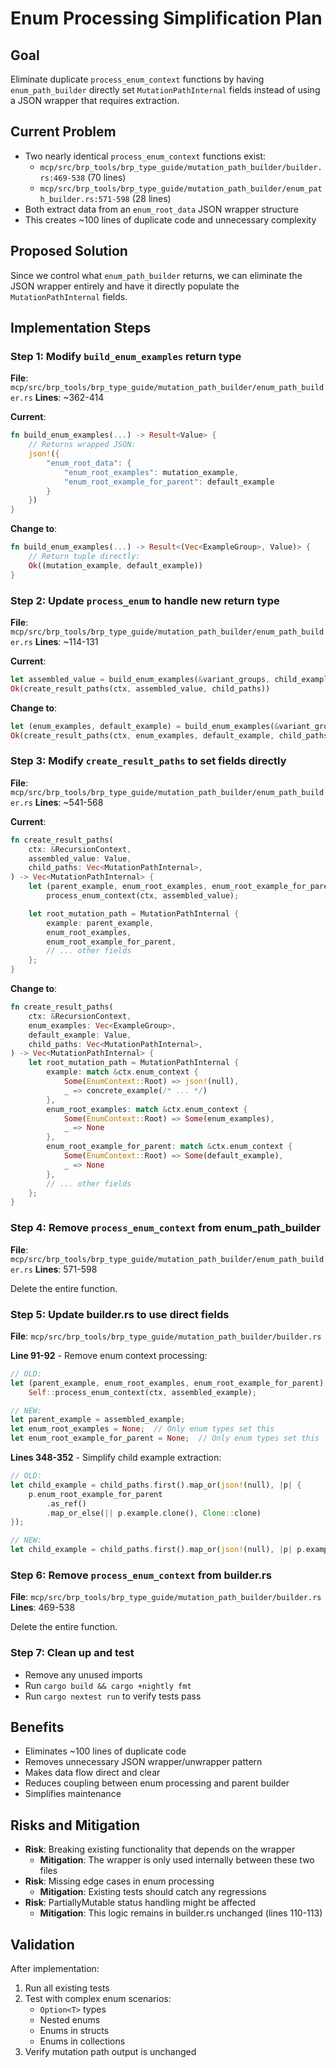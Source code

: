 # Enum Processing Simplification Plan

## Goal
Eliminate duplicate `process_enum_context` functions by having `enum_path_builder` directly set `MutationPathInternal` fields instead of using a JSON wrapper that requires extraction.

## Current Problem
- Two nearly identical `process_enum_context` functions exist:
  - `mcp/src/brp_tools/brp_type_guide/mutation_path_builder/builder.rs:469-538` (70 lines)
  - `mcp/src/brp_tools/brp_type_guide/mutation_path_builder/enum_path_builder.rs:571-598` (28 lines)
- Both extract data from an `enum_root_data` JSON wrapper structure
- This creates ~100 lines of duplicate code and unnecessary complexity

## Proposed Solution
Since we control what `enum_path_builder` returns, we can eliminate the JSON wrapper entirely and have it directly populate the `MutationPathInternal` fields.

## Implementation Steps

### Step 1: Modify `build_enum_examples` return type
**File**: `mcp/src/brp_tools/brp_type_guide/mutation_path_builder/enum_path_builder.rs`
**Lines**: ~362-414

**Current**:
```rust
fn build_enum_examples(...) -> Result<Value> {
    // Returns wrapped JSON:
    json!({
        "enum_root_data": {
            "enum_root_examples": mutation_example,
            "enum_root_example_for_parent": default_example
        }
    })
}
```

**Change to**:
```rust
fn build_enum_examples(...) -> Result<(Vec<ExampleGroup>, Value)> {
    // Return tuple directly:
    Ok((mutation_example, default_example))
}
```

### Step 2: Update `process_enum` to handle new return type
**File**: `mcp/src/brp_tools/brp_type_guide/mutation_path_builder/enum_path_builder.rs`
**Lines**: ~114-131

**Current**:
```rust
let assembled_value = build_enum_examples(&variant_groups, child_examples, ctx)?;
Ok(create_result_paths(ctx, assembled_value, child_paths))
```

**Change to**:
```rust
let (enum_examples, default_example) = build_enum_examples(&variant_groups, child_examples, ctx)?;
Ok(create_result_paths(ctx, enum_examples, default_example, child_paths))
```

### Step 3: Modify `create_result_paths` to set fields directly
**File**: `mcp/src/brp_tools/brp_type_guide/mutation_path_builder/enum_path_builder.rs`
**Lines**: ~541-568

**Current**:
```rust
fn create_result_paths(
    ctx: &RecursionContext,
    assembled_value: Value,
    child_paths: Vec<MutationPathInternal>,
) -> Vec<MutationPathInternal> {
    let (parent_example, enum_root_examples, enum_root_example_for_parent) =
        process_enum_context(ctx, assembled_value);

    let root_mutation_path = MutationPathInternal {
        example: parent_example,
        enum_root_examples,
        enum_root_example_for_parent,
        // ... other fields
    };
}
```

**Change to**:
```rust
fn create_result_paths(
    ctx: &RecursionContext,
    enum_examples: Vec<ExampleGroup>,
    default_example: Value,
    child_paths: Vec<MutationPathInternal>,
) -> Vec<MutationPathInternal> {
    let root_mutation_path = MutationPathInternal {
        example: match &ctx.enum_context {
            Some(EnumContext::Root) => json!(null),
            _ => concrete_example(/* ... */)
        },
        enum_root_examples: match &ctx.enum_context {
            Some(EnumContext::Root) => Some(enum_examples),
            _ => None
        },
        enum_root_example_for_parent: match &ctx.enum_context {
            Some(EnumContext::Root) => Some(default_example),
            _ => None
        },
        // ... other fields
    };
}
```

### Step 4: Remove `process_enum_context` from enum_path_builder
**File**: `mcp/src/brp_tools/brp_type_guide/mutation_path_builder/enum_path_builder.rs`
**Lines**: 571-598

Delete the entire function.

### Step 5: Update builder.rs to use direct fields
**File**: `mcp/src/brp_tools/brp_type_guide/mutation_path_builder/builder.rs`

**Line 91-92** - Remove enum context processing:
```rust
// OLD:
let (parent_example, enum_root_examples, enum_root_example_for_parent) =
    Self::process_enum_context(ctx, assembled_example);

// NEW:
let parent_example = assembled_example;
let enum_root_examples = None;  // Only enum types set this
let enum_root_example_for_parent = None;  // Only enum types set this
```

**Lines 348-352** - Simplify child example extraction:
```rust
// OLD:
let child_example = child_paths.first().map_or(json!(null), |p| {
    p.enum_root_example_for_parent
        .as_ref()
        .map_or_else(|| p.example.clone(), Clone::clone)
});

// NEW:
let child_example = child_paths.first().map_or(json!(null), |p| p.example.clone());
```

### Step 6: Remove `process_enum_context` from builder.rs
**File**: `mcp/src/brp_tools/brp_type_guide/mutation_path_builder/builder.rs`
**Lines**: 469-538

Delete the entire function.

### Step 7: Clean up and test
- Remove any unused imports
- Run `cargo build && cargo +nightly fmt`
- Run `cargo nextest run` to verify tests pass

## Benefits
- Eliminates ~100 lines of duplicate code
- Removes unnecessary JSON wrapper/unwrapper pattern
- Makes data flow direct and clear
- Reduces coupling between enum processing and parent builder
- Simplifies maintenance

## Risks and Mitigation
- **Risk**: Breaking existing functionality that depends on the wrapper
  - **Mitigation**: The wrapper is only used internally between these two files
- **Risk**: Missing edge cases in enum processing
  - **Mitigation**: Existing tests should catch any regressions
- **Risk**: PartiallyMutable status handling might be affected
  - **Mitigation**: This logic remains in builder.rs unchanged (lines 110-113)

## Validation
After implementation:
1. Run all existing tests
2. Test with complex enum scenarios:
   - `Option<T>` types
   - Nested enums
   - Enums in structs
   - Enums in collections
3. Verify mutation path output is unchanged